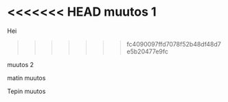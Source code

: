 <<<<<<< HEAD
muutos 1
=======
Hei
>>>>>>> fc4090097ffd7078f52b48df48d7e5b20477e9fc


muutos 2


matin muutos

Tepin muutos